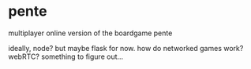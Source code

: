 pente
=====

multiplayer online version of the boardgame pente


ideally, node?
but maybe flask for now. how do networked games work? webRTC?
something to figure out...
